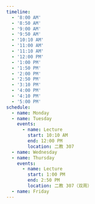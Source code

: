 ```yaml
---
timeline:
  - '8:00 AM'
  - '8:50 AM'
  - '9:00 AM'
  - '9:50 AM'
  - '10:10 AM'
  - '11:00 AM'
  - '11:10 AM'
  - '12:00 PM'
  - '1:00 PM'
  - '1:50 PM'
  - '2:00 PM'
  - '2:50 PM'
  - '3:10 PM'
  - '4:00 PM'
  - '4:10 PM'
  - '5:00 PM'
schedule:
  - name: Monday
  - name: Tuesday
    events:
      - name: Lecture
        start: 10:10 AM
        end: 12:00 PM
        location: 二教 307
  - name: Wednesday
  - name: Thursday
    events:
      - name: Lecture
        start: 1:00 PM
        end: 2:50 PM
        location: 二教 307（双周）
  - name: Friday
---
```

